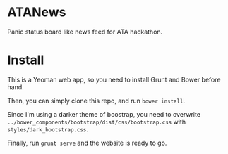 ATANews
=======

Panic status board like news feed for ATA hackathon. 

Install
=======

This is a Yeoman web app, so you need to install Grunt and Bower before hand. 

Then, you can simply clone this repo, and run `bower install`. 

Since I'm using a darker theme of boostrap, you need to overwrite `../bower_components/bootstrap/dist/css/bootstrap.css` with `styles/dark_bootstrap.css`.

Finally, run `grunt serve` and the website is ready to go.


